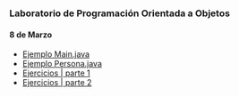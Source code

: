### Laboratorio de Programación Orientada a Objetos

#### 8 de Marzo
- [Ejemplo Main.java](https://github.com/nadianoe/nadianoe.github.io/blob/master/labo/marzo2022/Main.java)
- [Ejemplo Persona.java](https://github.com/nadianoe/nadianoe.github.io/blob/master/labo/marzo2022/Persona.java)
- [Ejercicios | parte 1](https://github.com/materiasipm/materiasipm.github.io/blob/master/labo/abril/enunciado5deAbril.txt)
- [Ejercicios | parte 2](https://github.com/materiasipm/materiasipm.github.io/blob/master/labo/abril/enunciado12deAbril.txt)
